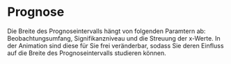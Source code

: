 # Prognose
Die Breite des Prognoseintervalls hängt von folgenden Paramtern ab: Beobachtungsumfang, Signifikanzniveau und die Streuung  der x-Werte. In der Animation sind diese für Sie frei veränderbar, sodass Sie deren Einfluss auf die Breite des Prognoseintervalls studieren können.
